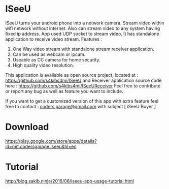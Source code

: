 # ISeeU
ISeeU turns your android phone into a network camera. Stream video within wifi network without internet. Also can stream video to any system having fixed ip address. App used UDP socket to stream video. It has standalone application to receive video stream.
Features :
1. One Way video stream with standalone stream receiver application.
2. Can be used as webcam or ipcam.
3. Useable as CC camera for home security.
4. High quality video resolution.

This application is available as open source project, located at : https://github.com/s4kibs4mi/ISeeU
and Receiver application source code here : https://github.com/s4kibs4mi/ISeeUReceiver
Feel free to contribute or report any bug as well as feature you want to include.

If you want to get a customized version of this app with extra feature feel free to contact : coders.garage@gmail.com with subject [ iSeeU Buyer ]

# Download
https://play.google.com/store/apps/details?id=net.codersgarage.iseeu&hl=en

# Tutorial
http://blog.sakib.ninja/2016/06/iseeu-app-usage-tutorial.html